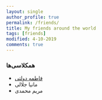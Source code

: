 ```yaml
---
layout: single
author_profile: true
permalink: /friends/
title: My friends around the world
tags: [friends]
modified: 4-10-2019
comments: true
---
```


### همکلاسی‌ها
* [فاطمه دولتی](http://fatemedolati8.github.io)
* مانیا جلالی
* مریم محمدی



